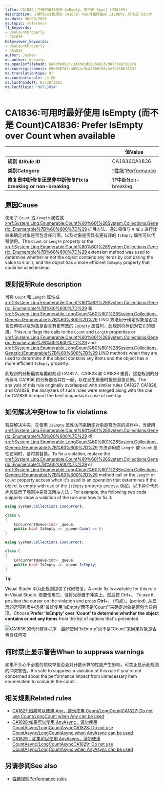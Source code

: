 ```yaml
---
title: CA1836：可用时最好使用 IsEmpty，而不是 Count（代码分析）
description: 了解代码分析规则 CA1836：可用时最好使用 IsEmpty，而不是 Count
ms.date: 06/09/2020
ms.topic: reference
f1_keywords:
- UseCountProperly
- CA1836
helpviewer_keywords:
- UseCountProperly
- CA1836
author: Jozkee
ms.author: dacantu
ms.openlocfilehash: b47bfeb5ac733dd45d5885686f2d873309750978
ms.sourcegitcommit: 05d0087dfca85aac9ca2960f86c5efd218bf833f
ms.translationtype: HT
ms.contentlocale: zh-CN
ms.lasthandoff: 03/30/2021
ms.locfileid: "99720054"
---
```

# <a name="ca1836-prefer-isempty-over-count-when-available"></a><span data-ttu-id="07d79-103">CA1836:可用时最好使用 IsEmpty (而不是 Count)</span><span class="sxs-lookup"><span data-stu-id="07d79-103">CA1836: Prefer IsEmpty over Count when available</span></span>

| | <span data-ttu-id="07d79-104">值</span><span class="sxs-lookup"><span data-stu-id="07d79-104">Value</span></span> |
|-|-|
| <span data-ttu-id="07d79-105">**规则 ID**</span><span class="sxs-lookup"><span data-stu-id="07d79-105">**Rule ID**</span></span> |<span data-ttu-id="07d79-106">CA1836</span><span class="sxs-lookup"><span data-stu-id="07d79-106">CA1836</span></span>|
| <span data-ttu-id="07d79-107">**类别**</span><span class="sxs-lookup"><span data-stu-id="07d79-107">**Category**</span></span> |[<span data-ttu-id="07d79-108">“性能”</span><span class="sxs-lookup"><span data-stu-id="07d79-108">Performance</span></span>](performance-warnings.md)|
| <span data-ttu-id="07d79-109">**修复是中断修复还是非中断修复**</span><span class="sxs-lookup"><span data-stu-id="07d79-109">**Fix is breaking or non-breaking**</span></span> |<span data-ttu-id="07d79-110">非中断</span><span class="sxs-lookup"><span data-stu-id="07d79-110">Non-breaking</span></span>|

## <a name="cause"></a><span data-ttu-id="07d79-111">原因</span><span class="sxs-lookup"><span data-stu-id="07d79-111">Cause</span></span>

<span data-ttu-id="07d79-112">使用了 `Count` 或 `Length` 属性或 <xref:System.Linq.Enumerable.Count%60%601%28System.Collections.Generic.IEnumerable%7B%60%600%7D%29> 扩展方法，通过将值与 `0` 或 `1` 进行比较来确定对象是否包含任何项，以及对象是否具有更有效的 `IsEmpty` 属性可以代替使用。</span><span class="sxs-lookup"><span data-stu-id="07d79-112">The `Count` or `Length` property or the <xref:System.Linq.Enumerable.Count%60%601%28System.Collections.Generic.IEnumerable%7B%60%600%7D%29> extension method was used to determine whether or not the object contains any items by comparing the value to `0` or `1`, and the object has a more efficient `IsEmpty` property that could be used instead.</span></span>

## <a name="rule-description"></a><span data-ttu-id="07d79-113">规则说明</span><span class="sxs-lookup"><span data-stu-id="07d79-113">Rule description</span></span>

<span data-ttu-id="07d79-114">当将 `Count` 和 `Length` 属性或 <xref:System.Linq.Enumerable.Count%60%601%28System.Collections.Generic.IEnumerable%7B%60%600%7D%29> 和 <xref:System.Linq.Enumerable.LongCount%60%601%28System.Collections.Generic.IEnumerable%7B%60%600%7D%29> LINQ 方法用于确定对象是否包含任何项以及对象是否具有更有效的 `IsEmpty` 属性时，此规则将标记对它们的调用。</span><span class="sxs-lookup"><span data-stu-id="07d79-114">This rule flags the calls to the `Count` and `Length` properties or <xref:System.Linq.Enumerable.Count%60%601%28System.Collections.Generic.IEnumerable%7B%60%600%7D%29> and <xref:System.Linq.Enumerable.LongCount%60%601%28System.Collections.Generic.IEnumerable%7B%60%600%7D%29> LINQ methods when they are used to determine if the object contains any items and the object has a more efficient `IsEmpty` property.</span></span>

<span data-ttu-id="07d79-115">此规则的分析最初与类似规则 CA1827、CA1828 和 CA1829 重叠，这些规则的分析器与 CA1836 的分析器合并在一起，以在发生重叠时报告最佳诊断。</span><span class="sxs-lookup"><span data-stu-id="07d79-115">The analysis of this rule originally overlapped with similar rules CA1827, CA1828, and CA1829; the analyzers of such rules were merged along with the one for CA1836 to report the best diagnosis in case of overlap.</span></span>

## <a name="how-to-fix-violations"></a><span data-ttu-id="07d79-116">如何解决冲突</span><span class="sxs-lookup"><span data-stu-id="07d79-116">How to fix violations</span></span>

<span data-ttu-id="07d79-117">若要解决冲突，在使用 `IsEmpty` 属性访问来确定对象是否为空的操作中，当使用 <xref:System.Linq.Enumerable.Count%60%601%28System.Collections.Generic.IEnumerable%7B%60%600%7D%29> 或 <xref:System.Linq.Enumerable.LongCount%60%601%28System.Collections.Generic.IEnumerable%7B%60%600%7D%29> 方法调用或 `Length` 或 `Count` 属性访问时，请将其替换。</span><span class="sxs-lookup"><span data-stu-id="07d79-117">To fix a violation, replace the <xref:System.Linq.Enumerable.Count%60%601%28System.Collections.Generic.IEnumerable%7B%60%600%7D%29> or <xref:System.Linq.Enumerable.LongCount%60%601%28System.Collections.Generic.IEnumerable%7B%60%600%7D%29> method call or the `Length` or `Count` property access when it's used in an operation that determines if the object is empty with use of the `IsEmpty` property access.</span></span> <span data-ttu-id="07d79-118">例如，以下两个代码片段显示了规则冲突及其解决方法：</span><span class="sxs-lookup"><span data-stu-id="07d79-118">For example, the following two code snippets show a violation of the rule and how to fix it:</span></span>

```csharp
using System.Collections.Concurrent;

class C
{
    ConcurrentQueue<int> _queue;
    public bool IsEmpty => _queue.Count == 0;
}
```

```csharp
using System.Collections.Concurrent;

class C
{
    ConcurrentQueue<int> _queue;
    public bool IsEmpty => _queue.IsEmpty;
}
```

> [!TIP]
> <span data-ttu-id="07d79-119">Visual Studio 中为此规则提供了代码修复。</span><span class="sxs-lookup"><span data-stu-id="07d79-119">A code fix is available for this rule in Visual Studio.</span></span> <span data-ttu-id="07d79-120">若要使用它，请将光标置于冲突上，然后按 Ctrl+。 </span><span class="sxs-lookup"><span data-stu-id="07d79-120">To use it, position the cursor on the violation and press **Ctrl**+**.**</span></span> <span data-ttu-id="07d79-121">（句点）。</span><span class="sxs-lookup"><span data-stu-id="07d79-121">(period).</span></span> <span data-ttu-id="07d79-122">从显示的选项列表中选择“最好使用’IsEmpty’而不是‘Count’”来确定对象是否包含任何项。</span><span class="sxs-lookup"><span data-stu-id="07d79-122">Choose **Prefer 'IsEmpty' over 'Count' to determine whether the object contains or not any items** from the list of options that's presented.</span></span>
>
> ![CA1836 的代码修补程序 - 最好使用“IsEmpty”而不是“Count”来确定对象是否包含任何项](media/ca1836-codefix.png)

## <a name="when-to-suppress-warnings"></a><span data-ttu-id="07d79-124">何时禁止显示警告</span><span class="sxs-lookup"><span data-stu-id="07d79-124">When to suppress warnings</span></span>

<span data-ttu-id="07d79-125">如果不关心不必要的项枚举是否会对计数计算的性能产生影响，可禁止显示此规则的冲突警告。</span><span class="sxs-lookup"><span data-stu-id="07d79-125">It's safe to suppress a violation of this rule if you're not concerned about the performance impact from unnecessary item enumeration to compute the count.</span></span>

## <a name="related-rules"></a><span data-ttu-id="07d79-126">相关规则</span><span class="sxs-lookup"><span data-stu-id="07d79-126">Related rules</span></span>

- [<span data-ttu-id="07d79-127">CA1827:如果可以使用 Any，请勿使用 Count/LongCount</span><span class="sxs-lookup"><span data-stu-id="07d79-127">CA1827: Do not use Count/LongCount when Any can be used</span></span>](ca1827.md)
- [<span data-ttu-id="07d79-128">CA1828:如果可以使用 AnyAsync，请勿使用 CountAsync/LongCountAsync</span><span class="sxs-lookup"><span data-stu-id="07d79-128">CA1828: Do not use CountAsync/LongCountAsync when AnyAsync can be used</span></span>](ca1828.md)
- [<span data-ttu-id="07d79-129">CA1829：如果可以使用 AnyAsync，请勿使用 CountAsync/LongCountAsync</span><span class="sxs-lookup"><span data-stu-id="07d79-129">CA1829: Do not use CountAsync/LongCountAsync when AnyAsync can be used</span></span>](ca1828.md)

## <a name="see-also"></a><span data-ttu-id="07d79-130">另请参阅</span><span class="sxs-lookup"><span data-stu-id="07d79-130">See also</span></span>

- [<span data-ttu-id="07d79-131">性能规则</span><span class="sxs-lookup"><span data-stu-id="07d79-131">Performance rules</span></span>](performance-warnings.md)
